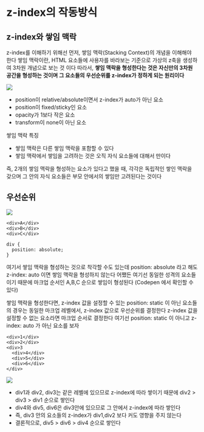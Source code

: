 # z-index의 작동방식

## z-index와 쌓임 맥락

z-index를 이해하기 위해선 먼저, 쌓임 맥락(Stacking Context)의 개념을 이해해야 한다
쌓임 맥락이란, HTML 요소들에 사용자를 바라보는 기준으로 가상의 z축을 생성하여 3차원 개념으로 보는 것 이다
따라서, **쌓임 맥락을 형성한다는 것은 자신만의 3차원 공간을 형성하는 것이며 그 요소들의 우선순위를 z-index가 정하게 되는 원리이다**

<img src="https://github.com/baeharam/Must-Know-About-Frontend/raw/main/images/css/stacking%20context.png">

- position이 relative/absolute이면서 z-index가 auto가 아닌 요소
- position이 fixed/sticky인 요소
- opacity가 1보다 작은 요소
- transform이 none이 아닌 요소

쌓임 맥락 특징

- 쌓임 맥락은 다른 쌓임 맥락을 포함할 수 있다
- 쌓임 맥락에서 쌓임을 고려하는 것은 오직 자식 요소들에 대해서 만이다

즉, 2개의 쌓임 맥락을 형성하는 요소가 있다고 했을 때, 각각은 독립적인 쌓인 맥락을 갖으며 그 안의 자식 요소들은 부모 안에서의 쌓임만 고려된다는 것이다

## 우선순위

<img src="https://github.com/baeharam/Must-Know-About-Frontend/raw/main/images/css/default%20stacking%20order.png">

```
<div>A</div>
<div>B</div>
<div>C</div>
```

```
div {
  position: absolute;
}
```

여기서 쌓임 맥락을 형성하는 것으로 착각할 수도 있는데 position: absolute 라고 해도 z-index: auto 이면 쌓임 맥락을 형성하지 않는다
어쨌든 여기선 동일한 성격의 요소들이기 때문에 마크업 순서인 A,B,C 순으로 쌓임이 형성된다 (Codepen 에서 확인할 수 있다)

쌓임 맥락을 형성한다면, z-index 값을 설정할 수 있는 position: static 이 아닌 요소들의 경우는 동일한 마크업 레벨에서, z-index 값으로 우선순위를 결정한다
z-index 값을 설정할 수 없는 요소라면 마크업 순서로 결정한다
여기선 position: static 이 아니고 z-index: auto 가 아닌 요소를 보자

```
<div>1</div>
<div>2</div>
<div>3
  <div>4</div>
  <div>5</div>
  <div>6</div>
</div>
```

<img src="https://github.com/baeharam/Must-Know-About-Frontend/raw/main/images/css/z-index%20stacking%20order.png">

- div1과 div2, div3는 같은 레벨에 있으므로 z-index에 따라 쌓이기 때문에 div2 > div3 > div1 순으로 쌓인다
- div4와 div5, div6은 div3안에 있으므로 그 안에서 z-index에 따라 쌓인다
- 즉, div3 안의 요소들의 z-index가 div1,div2 보다 커도 영향을 주지 않는다
- 결론적으로, div5 > div6 > div4 순으로 쌓인다
